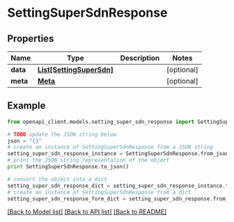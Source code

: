 # SettingSuperSdnResponse


## Properties

Name | Type | Description | Notes
------------ | ------------- | ------------- | -------------
**data** | [**List[SettingSuperSdn]**](SettingSuperSdn.md) |  | [optional] 
**meta** | [**Meta**](Meta.md) |  | [optional] 

## Example

```python
from openapi_client.models.setting_super_sdn_response import SettingSuperSdnResponse

# TODO update the JSON string below
json = "{}"
# create an instance of SettingSuperSdnResponse from a JSON string
setting_super_sdn_response_instance = SettingSuperSdnResponse.from_json(json)
# print the JSON string representation of the object
print SettingSuperSdnResponse.to_json()

# convert the object into a dict
setting_super_sdn_response_dict = setting_super_sdn_response_instance.to_dict()
# create an instance of SettingSuperSdnResponse from a dict
setting_super_sdn_response_form_dict = setting_super_sdn_response.from_dict(setting_super_sdn_response_dict)
```
[[Back to Model list]](../README.md#documentation-for-models) [[Back to API list]](../README.md#documentation-for-api-endpoints) [[Back to README]](../README.md)


